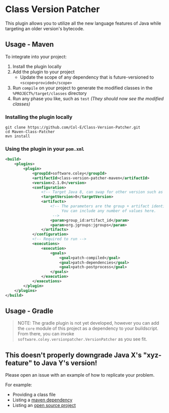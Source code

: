 # Class Version Patcher

This plugin allows you to utilize all the new language features of Java while targeting an older version's bytecode. 

## Usage - Maven

To integrate into your project:

1. Install the plugin locally
2. Add the plugin to your project
    - Update the scope of any dependency that is future-versioned to `<scope>provided</scope>`
3. Run `compile` on your project to generate the modified classes in the `%PROJECT%/target/classes` directory
4. Run any phase you like, such as `test` _(They should now see the modified classes)_


### Installing the plugin locally

```
git clone https://github.com/Col-E/Class-Version-Patcher.git
cd Maven-Class-Patcher
mvn install
```

### Using the plugin in your `pom.xml`
```xml
<build>
    <plugins>
        <plugin>
            <groupId>software.coley</groupId>
            <artifactId>class-version-patcher-maven</artifactId>
            <version>2.1.0</version>
            <configuration>
                <!-- Target Java 8, can swap for other version such as 11 -->
                <targetVersion>8</targetVersion>
                <artifacts>
                    <!-- The parameters are the group + artifact identifiers of any dependency separated by a colon ":"
                         You can include any number of values here.
                     -->
                    <param>group_id:artifact_id</param>
                    <param>org.jgroups:jgroups</param>
                </artifacts>
            </configuration>
            <!-- Required to run -->
            <executions>
                <execution>
                    <goals>
                        <goal>patch-compiled</goal>
                        <goal>patch-dependencies</goal>
                        <goal>patch-postprocess</goal>
                    </goals>
                </execution>
            </executions>
        </plugin>
    </plugins>
</build>
```

## Usage - Gradle

> NOTE: The gradle plugin is not yet developed, however you can add the `core` module of this project as a dependency to your buildscript.
> From there, you can invoke `software.coley.versionpatcher.VersionPatcher` as you see fit.

## This doesn't properly downgrade Java X's "xyz-feature" to Java Y's version!

Please open an issue with an example of how to replicate your problem.

For example:

- Providing a class file
- Listing a [maven dependency](https://mvnrepository.com/artifact/org.jgroups/jgroups/5.1.2.Final)
- Listing an [open source project](https://github.com/belaban/JGroups)